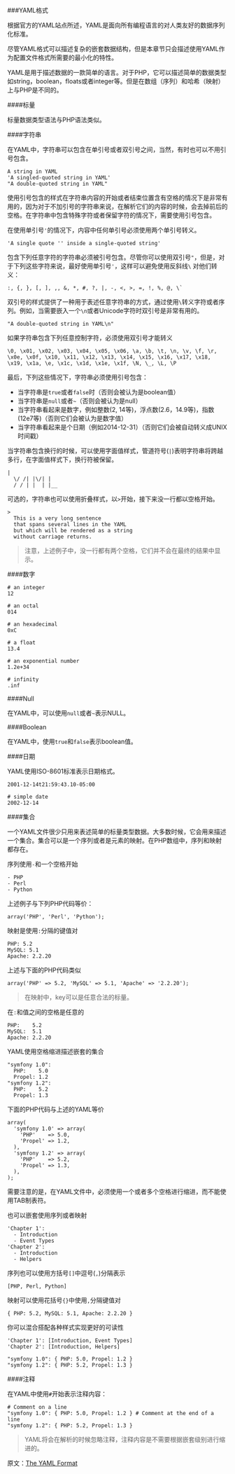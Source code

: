 ###YAML格式

根据官方的YAML站点所述，YAML是面向所有编程语言的对人类友好的数据序列化标准。

尽管YAML格式可以描述复杂的嵌套数据结构，但是本章节只会描述使用YAML作为配置文件格式所需要的最小化的特性。

YAML是用于描述数据的一款简单的语言。对于PHP，它可以描述简单的数据类型如string，boolean，floats或者integer等。但是在数组（序列）和哈希（映射）上与PHP是不同的。

####标量

标量数据类型语法与PHP语法类似。

####字符串

在YAML中，字符串可以包含在单引号或者双引号之间，当然，有时也可以不用引号包含。

    A string in YAML
    'A singled-quoted string in YAML'
    "A double-quoted string in YAML"

使用引号包含的样式在字符串内容的开始或者结束位置含有空格的情况下是非常有用的，因为对于不加引号的字符串来说，在解析它们的内容的时候，会去掉前后的空格。在字符串中包含特殊字符或者保留字符的情况下，需要使用引号包含。

在使用单引号`'`的情况下，内容中任何单引号必须使用两个单引号转义。

	'A single quote '' inside a single-quoted string'

包含下列任意字符的字符串必须被引号包含。尽管你可以使用双引号`"`，但是，对于下列这些字符来说，最好使用单引号`'`，这样可以避免使用反斜线`\` 对他们转义：

	:, {, }, [, ], ,, &, *, #, ?, |, -, <, >, =, !, %, @, \`

双引号的样式提供了一种用于表述任意字符串的方式，通过使用`\`转义字符或者序列。例如，当需要嵌入一个`\n`或者Unicode字符时双引号是非常有用的。

	"A double-quoted string in YAML\n"

如果字符串包含下列任意控制字符，必须使用双引号才能转义

	\0, \x01, \x02, \x03, \x04, \x05, \x06, \a, \b, \t, \n, \v, \f, \r, \x0e, \x0f, \x10, \x11, \x12, \x13, \x14, \x15, \x16, \x17, \x18, \x19, \x1a, \e, \x1c, \x1d, \x1e, \x1f, \N, \_, \L, \P

最后，下列这些情况下，字符串必须使用引号包含：

- 当字符串是`true`或者`false`时（否则会被认为是boolean值）
- 当字符串是`null`或者`~`（否则会被认为是null）
- 当字符串看起来是数字，例如整数(2, 14等)，浮点数(2.6，14.9等)，指数(12e7等)（否则它们会被认为是数字值）
- 当字符串看起来是个日期（例如2014-12-31）（否则它们会被自动转义成UNIX时间戳）

当字符串包含换行的时候，可以使用字面值样式，管道符号(`|`)表明字符串将跨越多行，在字面值样式下，换行符被保留。

    |
      \/ /| |\/| |
      / / | |  | |__

可选的，字符串也可以使用折叠样式，以`>`开始，接下来没一行都以空格开始。

    >
      This is a very long sentence
      that spans several lines in the YAML
      but which will be rendered as a string
      without carriage returns.

> 注意，上述例子中，没一行都有两个空格，它们并不会在最终的结果中显示。

####数字

    # an integer
    12

    # an octal
    014

    # an hexadecimal
    0xC

    # a float
    13.4

    # an exponential number
    1.2e+34

    # infinity
    .inf

####Null

在YAML中，可以使用`null`或者`~`表示NULL。

####Boolean

在YAML中，使用`true`和`false`表示boolean值。

####日期

YAML使用ISO-8601标准表示日期格式。

	2001-12-14t21:59:43.10-05:00

	# simple date
	2002-12-14

####集合

一个YAML文件很少只用来表述简单的标量类型数据。大多数时候，它会用来描述一个集合。集合可以是一个序列或者是元素的映射。在PHP数组中，序列和映射都存在。

序列使用`-`和一个空格开始

    - PHP
    - Perl
    - Python

上述例子与下列PHP代码等价：

	array('PHP', 'Perl', 'Python');

映射是使用`:`分隔的键值对

    PHP: 5.2
    MySQL: 5.1
    Apache: 2.2.20

上述与下面的PHP代码类似

	array('PHP' => 5.2, 'MySQL' => 5.1, 'Apache' => '2.2.20');

> 在映射中，key可以是任意合法的标量。

在`:`和值之间的空格是任意的

    PHP:    5.2
    MySQL:  5.1
    Apache: 2.2.20

YAML使用空格缩进描述嵌套的集合

    "symfony 1.0":
      PHP:    5.0
      Propel: 1.2
    "symfony 1.2":
      PHP:    5.2
      Propel: 1.3

下面的PHP代码与上述的YAML等价

    array(
      'symfony 1.0' => array(
        'PHP'    => 5.0,
        'Propel' => 1.2,
      ),
      'symfony 1.2' => array(
        'PHP'    => 5.2,
        'Propel' => 1.3,
      ),
    );

需要注意的是，在YAML文件中，必须使用一个或者多个空格进行缩进，而不能使用TAB制表符。

也可以嵌套使用序列或者映射

    'Chapter 1':
      - Introduction
      - Event Types
    'Chapter 2':
      - Introduction
      - Helpers

序列也可以使用方括号`[]`中逗号(`,`)分隔表示

	[PHP, Perl, Python]

映射可以使用花括号`{}`中使用`,`分隔键值对

	{ PHP: 5.2, MySQL: 5.1, Apache: 2.2.20 }

你可以混合搭配各种样式实现更好的可读性

    'Chapter 1': [Introduction, Event Types]
    'Chapter 2': [Introduction, Helpers]

    "symfony 1.0": { PHP: 5.0, Propel: 1.2 }
    "symfony 1.2": { PHP: 5.2, Propel: 1.3 }

####注释

在YAML中使用`#`开始表示注释内容：

    # Comment on a line
    "symfony 1.0": { PHP: 5.0, Propel: 1.2 } # Comment at the end of a line
    "symfony 1.2": { PHP: 5.2, Propel: 1.3 }

> YAML将会在解析的时候忽略注释，注释内容是不需要根据嵌套级别进行缩进的。


原文：[The YAML Format](http://symfony.com/doc/current/components/yaml/yaml_format.html)
